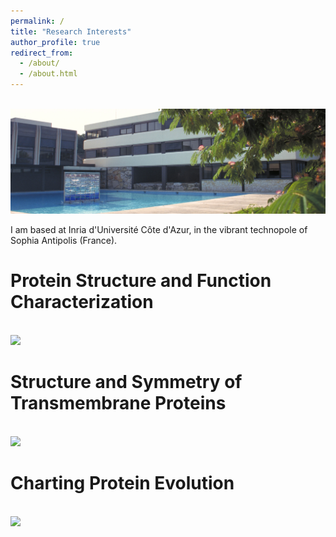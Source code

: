 ```yaml
---
permalink: /
title: "Research Interests"
author_profile: true
redirect_from: 
  - /about/
  - /about.html
---
```


<br/><img src='/images/inria_banner.jpg'>

I am based at Inria d'Université Côte d'Azur, in the vibrant technopole of Sophia Antipolis (France). 

Protein Structure and Function Characterization
======

<br/><img src='/images/protein_structure_banner.png'>


Structure and Symmetry of Transmembrane Proteins
======

<br/><img src='/images/transmembrane_proteins_banner.png'>

Charting Protein Evolution
======

<br/><img src='/images/protein_evolution_banner.png'>


